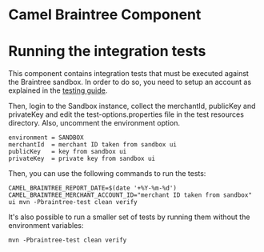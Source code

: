 # Camel Braintree Component

# Running the integration tests

This component contains integration tests that must be executed against the Braintree sandbox. In 
order to do so, you need to setup an account as explained in the [testing guide](https://developers.braintreepayments.com/reference/general/testing/java).

Then, login to the Sandbox instance, collect the merchantId, publicKey and privateKey and edit the
test-options.properties file in the test resources directory. Also, uncomment the environment option. 

```
environment = SANDBOX
merchantId  = merchant ID taken from sandbox ui
publicKey   = key from sandbox ui 
privateKey  = private key from sandbox ui
```

Then, you can use the following commands to run the tests:

```
CAMEL_BRAINTREE_REPORT_DATE=$(date '+%Y-%m-%d') CAMEL_BRAINTREE_MERCHANT_ACCOUNT_ID="merchant ID taken from sandbox" ui mvn -Pbraintree-test clean verify
```

It's also possible to run a smaller set of tests by running them without the environment variables:
```
mvn -Pbraintree-test clean verify
```
